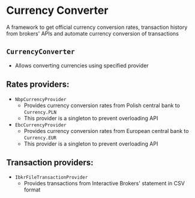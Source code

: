 # Currency Converter

A framework to get official currency conversion rates, transaction history from brokers' APIs and automate currency conversion of transactions

## `CurrencyConverter`

- Allows converting currencies using specified provider

## Rates providers:

- `NbpCurrencyProvider`
  - Provides currency conversion rates from Polish central bank to `Currency.PLN`
  - This provider is a singleton to prevent overloading API
- `EbcCurrencyProvider`
  - Provides currency conversion rates from European central bank to `Currency.EUR`
  - This provider is a singleton to prevent overloading API

## Transaction providers:

- `IbkrFileTransactionProvider`
  - Provides transactions from Interactive Brokers' statement in CSV format
